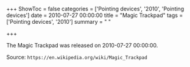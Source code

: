 +++
ShowToc = false
categories = ['Pointing devices', '2010', 'Pointing devices']
date = 2010-07-27 00:00:00
title = "Magic Trackpad"
tags = ['Pointing devices', '2010']
summary = " "

+++

The Magic Trackpad was released on 2010-07-27 00:00:00.

Source: `https://en.wikipedia.org/wiki/Magic_Trackpad`
